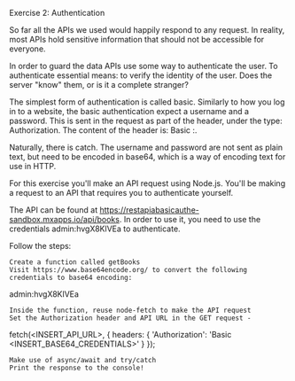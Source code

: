 Exercise 2: Authentication

So far all the APIs we used would happily respond to any request. In reality, most APIs hold sensitive information that should not be accessible for everyone.

In order to guard the data APIs use some way to authenticate the user. To authenticate essential means: to verify the identity of the user. Does the server "know" them, or is it a complete stranger?

The simplest form of authentication is called basic. Similarly to how you log in to a website, the basic authentication expect a username and a password. This is sent in the request as part of the header, under the type: Authorization. The content of the header is: Basic <username>:<password>.

Naturally, there is catch. The username and password are not sent as plain text, but need to be encoded in base64, which is a way of encoding text for use in HTTP.

For this exercise you'll make an API request using Node.js. You'll be making a request to an API that requires you to authenticate yourself.

The API can be found at https://restapiabasicauthe-sandbox.mxapps.io/api/books. In order to use it, you need to use the credentials admin:hvgX8KlVEa to authenticate.

Follow the steps:

    Create a function called getBooks
    Visit https://www.base64encode.org/ to convert the following credentials to base64 encoding:

admin:hvgX8KlVEa

    Inside the function, reuse node-fetch to make the API request
    Set the Authorization header and API URL in the GET request -

fetch(<INSERT_API_URL>, {
    headers: { 'Authorization': 'Basic <INSERT_BASE64_CREDENTIALS>' }
  });

    Make use of async/await and try/catch
    Print the response to the console!
